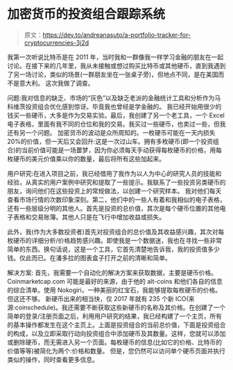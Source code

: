 # 加密货币的投资组合跟踪系统

> 原文：<https://dev.to/andreanasuto/a-portfolio-tracker-for-cryptocurrencies-3j2d>

我第一次听说比特币是在 2011 年，当时我和一群像我一样学习金融的朋友在一起讨论。在接下来的几年里，我从未接触或想过购买比特币或其他硬币，直到我遇到了另一场讨论，类似的场景(一群朋友坐在一张桌子旁)，但地点不同，是在美国而不是意大利。
这次我做了调查。

问题:我对信息的缺乏、市场的“灰色”以及缺乏老派的金融统计工具和分析作为马科维茨投资组合优化感到惊讶。毕竟我也曾经是学金融的。
我已经开始用很少的钱买一些硬币，大多是作为交易实验。最后，我创建了另一个老工具，一个 Excel 电子表格，里面有我不同的仓位和我的交易。我买过一些硬币，也卖过一些，但我还有另一个问题。
加密货币的波动是众所周知的。一枚硬币可能在一天内损失 20%的价值，但一天后又会回升:这是一次过山车。拥有多枚硬币(即一个投资组合)的当前价值可能是一场噩梦，因为你必须每天手动获得每枚硬币的价格，用每枚硬币的美元价值乘以你的数量，最后将所有这些加起来。

用户研究:在进入项目之前，我已经借用了我作为以人为中心的研究人员的技能和经验，从真实的用户案例中研究和提取了一些提示。我联系了一些投资另类硬币的朋友，询问他们在这些投资上的常规做法，以创建一个研究样本。
我对他们每天查看市场行情的次数印象深刻。第二，他们中的一些人有着和我相似的电子表格，还有一些层级分明的其他人。首先是投资的总价值，其次是每个硬币位置的其他电子表格和交易账簿。其他人只是在飞行中增加收益或损失。

此外，我(作为大多数投资者)首先对投资组合的总价值及其收益感兴趣，其次对每枚硬币的详细分析/价格趋势感兴趣。即使我是一个数据迷，我也在寻找一些非常简单的东西。换句话说，这是一个工具，它首先清楚地告诉我，我的投资值多少钱。仅此而已。在潘多拉的图表盒子打开之前的清晰和简单。

解决方案:
首先，我需要一个自动化的解决方案来获取数据，主要是硬币价格。Coinmarketcap.com 可能是最好的来源，由于他的 alt-coins 和他们各自的信息的综合清单。使用 Nokogiri，一种美丽的红宝石，我能够提取每枚硬币的价格。但这还不够。
新硬币出来的相当快，仅 2017 年就有 235 个新 ICO(来源:coinschedule)。我还需要不断获取这些新硬币的名称及其价格。在创建了一个简单的登录/注册页面之后，利用用户研究的结果，我已经构建了一个主页，所有的基本操作都发生在这个主页上。上面是投资组合的当前总价值，下面是投资组合的构成，以及立即采取行动向投资组合中添加硬币及其数量。这样，您就可以添加或删除硬币，而无需进入另一个页面。每枚硬币的信息(比如它的价格、比特币的价值等等)被简化为两个:价格和数量。
但是，您仍然可以访问单个硬币页面并执行类似的操作，同时查看更多信息。